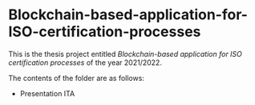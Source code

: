 # Blockchain-based-application-for-ISO-certification-processes

This is the thesis project entitled *Blockchain-based application for ISO certification processes* of the year 2021/2022.

The contents of the folder are as follows:

- Presentation ITA
